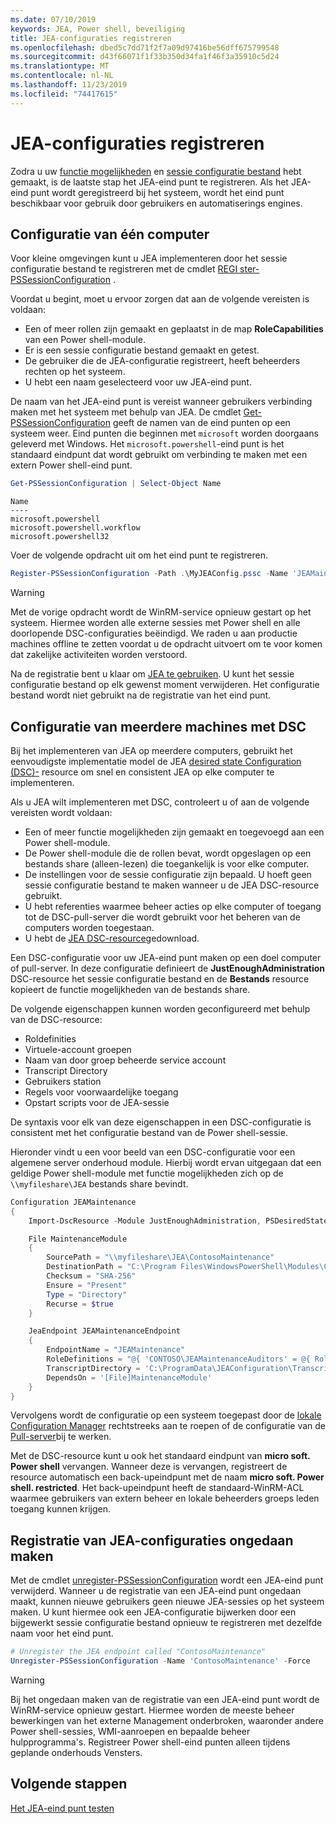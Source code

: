 ```yaml
---
ms.date: 07/10/2019
keywords: JEA, Power shell, beveiliging
title: JEA-configuraties registreren
ms.openlocfilehash: dbed5c7dd71f2f7a09d97416be56dff675799548
ms.sourcegitcommit: d43f66071f1f33b350d34fa1f46f3a35910c5d24
ms.translationtype: MT
ms.contentlocale: nl-NL
ms.lasthandoff: 11/23/2019
ms.locfileid: "74417615"
---
```

# <a name="registering-jea-configurations"></a>JEA-configuraties registreren

Zodra u uw [functie mogelijkheden](role-capabilities.md) en [sessie configuratie bestand](session-configurations.md) hebt gemaakt, is de laatste stap het JEA-eind punt te registreren. Als het JEA-eind punt wordt geregistreerd bij het systeem, wordt het eind punt beschikbaar voor gebruik door gebruikers en automatiserings engines.

## <a name="single-machine-configuration"></a>Configuratie van één computer

Voor kleine omgevingen kunt u JEA implementeren door het sessie configuratie bestand te registreren met de cmdlet [REGI ster-PSSessionConfiguration](/powershell/module/microsoft.powershell.core/register-pssessionconfiguration) .

Voordat u begint, moet u ervoor zorgen dat aan de volgende vereisten is voldaan:

- Een of meer rollen zijn gemaakt en geplaatst in de map **RoleCapabilities** van een Power shell-module.
- Er is een sessie configuratie bestand gemaakt en getest.
- De gebruiker die de JEA-configuratie registreert, heeft beheerders rechten op het systeem.
- U hebt een naam geselecteerd voor uw JEA-eind punt.

De naam van het JEA-eind punt is vereist wanneer gebruikers verbinding maken met het systeem met behulp van JEA. De cmdlet [Get-PSSessionConfiguration](/powershell/module/microsoft.powershell.core/get-pssessionconfiguration) geeft de namen van de eind punten op een systeem weer. Eind punten die beginnen met `microsoft` worden doorgaans geleverd met Windows. Het `microsoft.powershell`-eind punt is het standaard eindpunt dat wordt gebruikt om verbinding te maken met een extern Power shell-eind punt.

```powershell
Get-PSSessionConfiguration | Select-Object Name
```

```Output
Name
----
microsoft.powershell
microsoft.powershell.workflow
microsoft.powershell32
```

Voer de volgende opdracht uit om het eind punt te registreren.

```powershell
Register-PSSessionConfiguration -Path .\MyJEAConfig.pssc -Name 'JEAMaintenance' -Force
```

> [!WARNING]
> Met de vorige opdracht wordt de WinRM-service opnieuw gestart op het systeem. Hiermee worden alle externe sessies met Power shell en alle doorlopende DSC-configuraties beëindigd. We raden u aan productie machines offline te zetten voordat u de opdracht uitvoert om te voor komen dat zakelijke activiteiten worden verstoord.

Na de registratie bent u klaar om [JEA te gebruiken](using-jea.md). U kunt het sessie configuratie bestand op elk gewenst moment verwijderen. Het configuratie bestand wordt niet gebruikt na de registratie van het eind punt.

## <a name="multi-machine-configuration-with-dsc"></a>Configuratie van meerdere machines met DSC

Bij het implementeren van JEA op meerdere computers, gebruikt het eenvoudigste implementatie model de JEA [desired state Configuration (DSC)-](/powershell/scripting/dsc/overview) resource om snel en consistent JEA op elke computer te implementeren.

Als u JEA wilt implementeren met DSC, controleert u of aan de volgende vereisten wordt voldaan:

- Een of meer functie mogelijkheden zijn gemaakt en toegevoegd aan een Power shell-module.
- De Power shell-module die de rollen bevat, wordt opgeslagen op een bestands share (alleen-lezen) die toegankelijk is voor elke computer.
- De instellingen voor de sessie configuratie zijn bepaald. U hoeft geen sessie configuratie bestand te maken wanneer u de JEA DSC-resource gebruikt.
- U hebt referenties waarmee beheer acties op elke computer of toegang tot de DSC-pull-server die wordt gebruikt voor het beheren van de computers worden toegestaan.
- U hebt de [JEA DSC-resource](https://github.com/powershell/JEA/tree/master/DSC%20Resource)gedownload.

Een DSC-configuratie voor uw JEA-eind punt maken op een doel computer of pull-server. In deze configuratie definieert de **JustEnoughAdministration** DSC-resource het sessie configuratie bestand en de **Bestands** resource kopieert de functie mogelijkheden van de bestands share.

De volgende eigenschappen kunnen worden geconfigureerd met behulp van de DSC-resource:

- Roldefinities
- Virtuele-account groepen
- Naam van door groep beheerde service account
- Transcript Directory
- Gebruikers station
- Regels voor voorwaardelijke toegang
- Opstart scripts voor de JEA-sessie

De syntaxis voor elk van deze eigenschappen in een DSC-configuratie is consistent met het configuratie bestand van de Power shell-sessie.

Hieronder vindt u een voor beeld van een DSC-configuratie voor een algemene server onderhoud module. Hierbij wordt ervan uitgegaan dat een geldige Power shell-module met functie mogelijkheden zich op de `\\myfileshare\JEA` bestands share bevindt.

```powershell
Configuration JEAMaintenance
{
    Import-DscResource -Module JustEnoughAdministration, PSDesiredStateConfiguration

    File MaintenanceModule
    {
        SourcePath = "\\myfileshare\JEA\ContosoMaintenance"
        DestinationPath = "C:\Program Files\WindowsPowerShell\Modules\ContosoMaintenance"
        Checksum = "SHA-256"
        Ensure = "Present"
        Type = "Directory"
        Recurse = $true
    }

    JeaEndpoint JEAMaintenanceEndpoint
    {
        EndpointName = "JEAMaintenance"
        RoleDefinitions = "@{ 'CONTOSO\JEAMaintenanceAuditors' = @{ RoleCapabilities = 'GeneralServerMaintenance-Audit' }; 'CONTOSO\JEAMaintenanceAdmins' = @{ RoleCapabilities = 'GeneralServerMaintenance-Audit', 'GeneralServerMaintenance-Admin' } }"
        TranscriptDirectory = 'C:\ProgramData\JEAConfiguration\Transcripts'
        DependsOn = '[File]MaintenanceModule'
    }
}
```

Vervolgens wordt de configuratie op een systeem toegepast door de [lokale Configuration Manager](/powershell/scripting/dsc/managing-nodes/metaConfig) rechtstreeks aan te roepen of de configuratie van de [Pull-server](/powershell/scripting/dsc/pull-server/pullServer)bij te werken.

Met de DSC-resource kunt u ook het standaard eindpunt van **micro soft. Power shell** vervangen. Wanneer deze is vervangen, registreert de resource automatisch een back-upeindpunt met de naam **micro soft. Power shell. restricted**. Het back-upeindpunt heeft de standaard-WinRM-ACL waarmee gebruikers van extern beheer en lokale beheerders groeps leden toegang kunnen krijgen.

## <a name="unregistering-jea-configurations"></a>Registratie van JEA-configuraties ongedaan maken

Met de cmdlet [unregister-PSSessionConfiguration](/powershell/module/microsoft.powershell.core/Unregister-PSSessionConfiguration) wordt een JEA-eind punt verwijderd. Wanneer u de registratie van een JEA-eind punt ongedaan maakt, kunnen nieuwe gebruikers geen nieuwe JEA-sessies op het systeem maken. U kunt hiermee ook een JEA-configuratie bijwerken door een bijgewerkt sessie configuratie bestand opnieuw te registreren met dezelfde naam voor het eind punt.

```powershell
# Unregister the JEA endpoint called "ContosoMaintenance"
Unregister-PSSessionConfiguration -Name 'ContosoMaintenance' -Force
```

> [!WARNING]
> Bij het ongedaan maken van de registratie van een JEA-eind punt wordt de WinRM-service opnieuw gestart. Hiermee worden de meeste beheer bewerkingen van het externe Management onderbroken, waaronder andere Power shell-sessies, WMI-aanroepen en bepaalde beheer hulpprogramma's. Registreer Power shell-eind punten alleen tijdens geplande onderhouds Vensters.

## <a name="next-steps"></a>Volgende stappen

[Het JEA-eind punt testen](using-jea.md)
